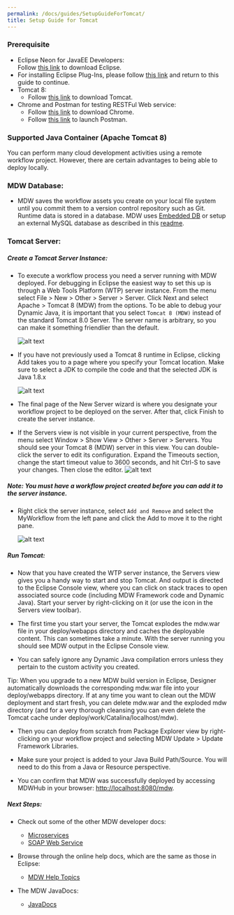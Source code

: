 ```yaml
---
permalink: /docs/guides/SetupGuideForTomcat/
title: Setup Guide for Tomcat
---
```


### Prerequisite
 - Eclipse Neon for JavaEE Developers:  
   Follow [this link](http://www.eclipse.org/downloads) to download Eclipse.
 - For installing Eclipse Plug-Ins, please follow [this link](../InstallEclipsePluginsGuide/) and return to this guide to continue.
 - Tomcat 8:
     - Follow [this link](https://tomcat.apache.org) to download Tomcat.
 - Chrome and Postman for testing RESTFul Web service: 
     - Follow [this link](https://www.google.com/chrome/browser/desktop/) to download Chrome.     
     - Follow [this link](https://chrome.google.com/webstore/detail/postman/fhbjgbiflinjbdggehcddcbncdddomop) to launch Postman.
     
### Supported Java Container (Apache Tomcat 8)  
You can perform many cloud development activities using a remote workflow project.  However, there are certain advantages to being able to deploy locally.  

### MDW Database:
- MDW saves the workflow assets you create on your local file system until you commit them to a version control repository such as Git.  Runtime data is stored in a database. MDW uses [Embedded DB](https://github.com/CenturyLinkCloud/mdw/blob/master/mdw-workflow/assets/com/centurylink/mdw/db/readme.md) or setup an external MySQL database as described in this [readme](https://github.com/CenturyLinkCloud/mdw/blob/master/mdw/database/mysql/readme.txt).
  
### Tomcat Server:
 
##### Create a Tomcat Server Instance:
- To execute a workflow process you need a server running with MDW deployed.  For debugging in Eclipse the easiest way to set this up is through a Web Tools Platform (WTP) server instance. 
  From the menu select File > New > Other > Server > Server.  Click Next and select Apache > Tomcat 8 (MDW) from the options.  To be able to debug your Dynamic Java, it is important 
  that you select `Tomcat 8 (MDW)` instead of the standard Tomcat 8.0 Server.  The server name is arbitrary, so you can make it something friendlier than the default.
  
  ![alt text](../images/addTomcatServer.png "addTomcatServer")
  
- If you have not previously used a Tomcat 8 runtime in Eclipse, clicking Add takes you to a page where you specify your Tomcat location.   Make sure to select a JDK to compile the code 
  and that the selected JDK is Java 1.8.x
  
   ![alt text](../images/addTomcatServer2.png "addTomcatServer2")
 
- The final page of the New Server wizard is where you designate your workflow project to be deployed on the server.  After that, click Finish to create the server instance.

- If the Servers view is not visible in your current perspective, from the menu select Window > Show View > Other > Server > Servers.  You should see your Tomcat 8 (MDW) server in this view.  You can 
  double-click the server to edit its configuration.  Expand the Timeouts section, change the start timeout value to 3600 seconds, and hit Ctrl-S to save your changes.  Then close the editor.
   ![alt text](../images/addTomcatServer3.png "addTomcatServer3")
   
##### Note: You must have a workflow project created before you can add it to the server instance.
- Right click the server instance, select `Add and Remove` and select the MyWorkflow from the left pane and click the Add to move it to the right pane. 
  
   ![alt text](../images/addTomcatServer4.png "addTomcatServer4")

##### Run Tomcat:
- Now that you have created the WTP server instance, the Servers view gives you a handy way to start and stop Tomcat.  And output is directed to the Eclipse Console view, where you can click on 
  stack traces to open associated source code (including MDW Framework code and Dynamic Java).  Start your server by right-clicking on it (or use the icon in the Servers view toolbar).
  
- The first time you start your server, the Tomcat explodes the mdw.war file in your deploy/webapps directory and caches the deployable content.  This can sometimes take a minute.  With the server 
  running you should see MDW output in the Eclipse Console view. 
  
 - You can safely ignore any Dynamic Java compilation errors unless they pertain to the custom activity you created. 
  
  Tip: When you upgrade to a new MDW build version in Eclipse, Designer automatically downloads the corresponding mdw.war file into your deploy/webapps directory.  If at any time you want to 
  clean out the MDW deployment and start fresh, you can delete mdw.war and the exploded mdw directory (and for a very thorough cleansing you can even delete the Tomcat cache under 
  deploy/work/Catalina/localhost/mdw).  
  
- Then you can deploy from scratch from Package Explorer view by right-clicking on your workflow project and selecting MDW Update > Update Framework Libraries.
  
- Make sure your project is added to your Java Build Path/Source. You will need to do this from a Java or Resource perspective. 

- You can confirm that MDW was successfully deployed by accessing MDWHub in your browser: [http://localhost:8080/mdw](http://localhost:8080/mdw).

##### Next Steps:
-	Check out some of the other MDW developer docs:       
    - [Microservices](../MicroservicesCookbook/)            
    - [SOAP Web Service](../SOAPService/)   
    
-	Browse through the online help docs, which are the same as those in Eclipse:    
     - [MDW Help Topics](http://centurylinkcloud.github.io/mdw/docs/help)                
 	 
-	The MDW JavaDocs:                                                     
    - [JavaDocs](http://centurylinkcloud.github.io/mdw/docs/javadoc/index.html)